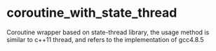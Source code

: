 # coroutine_with_state_thread
Coroutine wrapper based on state-thread library, the usage method is similar to c++11 thread, and refers to the implementation of gcc4.8.5
